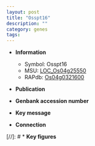 ```yaml
---
layout: post
title: "Osspt16"
description: ""
category: genes
tags: 
---
```


* **Information**  
    + Symbol: Osspt16  
    + MSU: [LOC_Os04g25550](http://rice.uga.edu/cgi-bin/ORF_infopage.cgi?orf=LOC_Os04g25550)  
    + RAPdb: [Os04g0321600](http://rapdb.dna.affrc.go.jp/viewer/gbrowse_details/irgsp1?name=Os04g0321600)  

* **Publication**  

* **Genbank accession number**  

* **Key message**  

* **Connection**  

[//]: # * **Key figures**  


